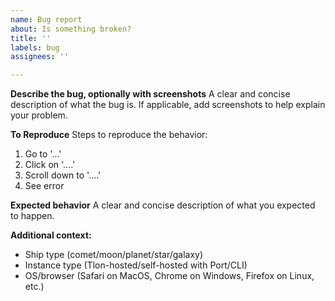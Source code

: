 ```yaml
---
name: Bug report
about: Is something broken?
title: ''
labels: bug
assignees: ''

---
```


**Describe the bug, optionally with screenshots**
A clear and concise description of what the bug is. If applicable, add screenshots to help explain your problem.

**To Reproduce**
Steps to reproduce the behavior:
1. Go to '...'
2. Click on '....'
3. Scroll down to '....'
4. See error

**Expected behavior**
A clear and concise description of what you expected to happen.

**Additional context:**
- Ship type (comet/moon/planet/star/galaxy)
- Instance type (Tlon-hosted/self-hosted with Port/CLI)
- OS/browser (Safari on MacOS, Chrome on Windows, Firefox on Linux, etc.)
